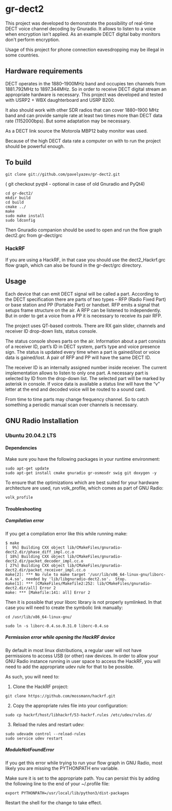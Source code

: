 # gr-dect2

This project was developed to demonstrate the possibility of real-time DECT 
voice channel decoding by Gnuradio. It allows to listen to a voice when encryption
isn't applied. As an example DECT digital baby monitors don't perform 
encryption. 

Usage of this project for phone connection eavesdropping may be illegal in 
some countries.


## Hardware requirements

DECT operates in the 1880–1900MHz band and occupies ten channels from 
1881.792MHz to 1897.344MHz. So in order to receive DECT digital stream an 
appropriate hardware is necessary. This project was developed and tested with 
USRP2 + WBX daughterboard and USRP B200. 

It also should work with other SDR radios that can cover 1880–1900 MHz band and
can provide sample rate at least two times more than DECT data rate (1152000bps). 
But some adaptation may be necessary. 

As a DECT link source the Motorola MBP12 baby monitor was used.

Because of the high DECT data rate a computer on with to run the project should 
be powerful enough. 

 
## To build

```
git clone git://github.com/pavelyazev/gr-dect2.git
```

( git checkout pyqt4  - optional in case of old Gnuradio and PyQt4)

```
cd gr-dect2/
mkdir build
cd build
cmake ../
make
sudo make install
sudo ldconfig
```

Then Gnuradio companion should be used to open and run the flow graph 
dect2.grc from gr-dect/grc

### HackRF

If you are using a HackRF, in that case you should use the dect2_Hackrf.grc
flow graph, which can also be found in the gr-dect/grc directory.


## Usage

Each device that can emit DECT signal will be called a part. According to the 
DECT specification there are parts of two types – RFP (Radio Fixed Part) or 
base station and PP (Portable Part) or handset. RFP emits a signal that 
setups frame structure on the air. A RFP can be listened to independently.  
But in order to get a voice from a PP it is necessary to receive its pair RFP.

The project uses QT-based controls. There are RX gain slider, channels and 
receiver ID drop-down lists, status console.

The status console shows parts on the air. Information about a part consists
of a receiver ID, part’s ID in DECT system, part’s type and voice presence sign. 
The status is updated every time when a part is gained/lost or voice data is 
gained/lost. A pair of RFP and PP will have the same DECT ID.

The receiver ID is an internally assigned number inside receiver. The current 
implementation allows to listen to only one part. A necessary part is selected 
by ID from the drop-down list. The selected part will be marked by asterisk in 
console. If voice data is available a status line will have the “v” letter at 
the end and decoded voice will be routed to a sound card.

From time to time parts may change frequency channel. So to catch something 
a periodic manual scan over channels is necessary.

## GNU Radio Installation

### Ubuntu 20.04.2 LTS

#### Dependencies

Make sure you have the following packages in your runtime environment:

```
sudo apt-get update
sudo apt-get install cmake gnuradio gr-osmosdr swig git doxygen -y
```

To ensure that the optimizations which are best suited for your hardware architecture
are used, run volk_profile, which comes as part of GNU Radio:

```
volk_profile
```

#### Troubleshooting

##### Compilation error

If you get a compilation error like this while running make:

```
$ make
[  9%] Building CXX object lib/CMakeFiles/gnuradio-dect2.dir/phase_diff_impl.cc.o
[ 18%] Building CXX object lib/CMakeFiles/gnuradio-dect2.dir/packet_decoder_impl.cc.o
[ 27%] Building CXX object lib/CMakeFiles/gnuradio-dect2.dir/packet_receiver_impl.cc.o
make[2]: *** No rule to make target '/usr/lib/x86_64-linux-gnu/liborc-0.4.so', needed by 'lib/libgnuradio-dect2.so'.  Stop.
make[1]: *** [CMakeFiles/Makefile2:252: lib/CMakeFiles/gnuradio-dect2.dir/all] Error 2
make: *** [Makefile:141: all] Error 2
```

Then it is possible that your liborc library is not properly symlinked. 
In that case you will need to create the symbolic link manually:

```
cd /usr/lib/x86_64-linux-gnu/

sudo ln -s liborc-0.4.so.0.31.0 liborc-0.4.so
```

##### Permission error while opening the HackRF device

By default in most linux distributions, a regular user will not have permissions to
access USB (or other) raw devices. In order to allow your GNU Radio instance 
running in user space to access the HackRF, you will need to add the appropriate
udev rule for that to be possible.

As such, you will need to:

1. Clone the HackRF project:

```
git clone https://github.com/mossmann/hackrf.git
```

2. Copy the appropriate rules file into your configuration:

```
sudo cp hackrf/host/libhackrf/53-hackrf.rules /etc/udev/rules.d/
```

3. Reload the rules and restart udev:

```
sudo udevadm control --reload-rules
sudo service udev restart
```

##### ModuleNotFoundError

If you get this error while trying to run your flow graph in GNU Radio, most likely you are missing
the PYTHONPATH env variable.

Make sure it is set to the appropriate path. You can persist this by adding the following
line to the end of your ~/.profile file:

```
export PYTHONPATH=/usr/local/lib/python3/dist-packages
```

Restart the shell for the change to take effect.